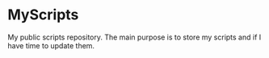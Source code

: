 # MyScripts
My public scripts repository.
The main purpose is to store my scripts and if I have time to update them.
